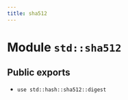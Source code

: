 ```yaml
---
title: sha512
---
```


# Module `std::sha512`

## Public exports

 - `use std::hash::sha512::digest`
